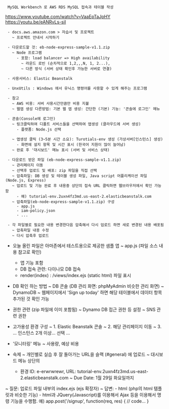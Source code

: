      MySQL Workbench 로 AWS RDS MySQL 접속과 테이블 작성
https://www.youtube.com/watch?v=VaaEpTaJpHY 
https://youtu.be/eANRvLs-siI


     - docs.aws.amazon.com > 자습서 및 프로젝트
       ~ 프로젝트 안내서 시작하기

     - 다운로드할 것: eb-node-express-sample-v1.1.zip
       ~ Node 프로그램
         - 포함: load balancer => High availability
           ~ 라운드 로빈 (순차적으로 1,2,,,N, 1, 2...),
           ~ 다른 방식 (서버 상태 확인후 가능한 서버로 연결)

     - 사용서비스: Elastic Beanstalk

     - UnxUtils : Windows 에서 유닉스 명령어를 사용할 수 있게 해주는 프로그램

     - 참고
       ~ AWS 비용: 서버 사용시간만큼만 비용 지불
       ~ 웹앱 생성 다른방법: 기본 웹 앱 생성: 간단한 (기본) 기능: '콘솔에 로그인' 메뉴

     - 콘솔(Console에 로그인)
       ~ 링크클릭하여 디폴트 서비스들을 선택하여 앱생성 (클라우드에 서버 생성)
         - 플랫폼: Node.js 선택

       ~ 앱생성 클릭 (3~5분 시간 소요): Turotials-env 생성 (가상서버[인스턴스] 생성)
         - 화면에 설지 항목 및 시간 표시 (한국어 지원이 많이 늘어남)
       ~ 완료 후 '대시보드' 메뉴 표시 (서버 및 서비스 상태)

     - 다운로드 받은 파일 (eb-node-express-sample-v1.1.zip)
       ~ 관리페이지 이동
       ~ 선택후 업로드 및 배포: zip 파일을 직접 선택
       ~ 압축파일: DB 생성 및 테이블 생성 파일, Java script 어플리케이션 파일 (Node.js, Express)
       ~ 업로드 및 기능 완료 후 내용중 상단의 접속 URL 클릭하면 웹브라우저에서 확인 가능함
         - 예) tutorial-env.2uxn4fz3md.us-east-2.elasticbeanstalk.com
       ~ 압축파일(eb-node-express-sample-v1.1.zip) 구성
         - app.js
         - iam-policy.json
         - ...

     - 각 파일별로 필요한 내용 변경한다음 압축해서 다시 업로드 하면 새로 변경된 내용 배포됨
       ~ 압축파일 내용 수정
       ~ 다시 압축후 업로드

   - 오늘 올린 파일은 아마존에서 테스트용으로 제공한 샘플 앱
     ~ app.js (파일 소스 내용 참고로 확인)
       - 앱 기능 포함
       - DB 접속 관련: 다이나모 DB 접속
       - render(index) : /views/index.ejs (static html) 파일 표시

   - DB 확인 하는 방법
     ~ DB 콘솔 (DB 관리 화면: phpMyAdmin 비슷한 관리 화면)
     ~ DynamoDB
     ~ 웹페이지에서 'Sign up today' 하면 해당 테이블에서 데이터 항목 추가된 것 확인 가능

   - 권한 관련 (zip 파일에 이미 포함됨)
     ~ Dynamo DB 접근 권한 등 설정
     ~ SNS 관련 권한

   - 고가용성 환경 구성
     ~ 1. Elastic Beanstalk 콘솔
     ~ 2. 해당 관리페이지 이동
     ~ 3. ... 인스턴스 2개 이상... 선택 ...

   - '모니터링' 메뉴
     ~ 사용량, 예상 비용

   - 숙제
     ~ 개인별로 실습 후 잘 돌아가는 URL을 슬랙 (#general) 에 업로드
     ~ 대시보드 메뉴 상단의
       - 환경 ID: e-erwrwrewr, URL: tutorial-env.2uxn4fz3md.us-east-2.elasticbeanstalk.com
     ~ Due Date: 1월 29일 화요일까지

 
   ~ 질문: 업로드 파일 내부의 index.ejs (ejs 확장자)
   ~ 답변:
     - html (php의 html 템플릿과 비슷한 기능)
     - html과 JQuery(Javascript)를 이용해서 Ajax 등을 이용해서 명령 기능을 수행함.
       예) app.post('/signup', function(req, res) {
                 // code...
             }
     
